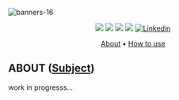 ![banners-16](https://github.com/user-attachments/assets/a6239d12-737f-43e5-98e9-15af27222d8b)

<p align="center">
	<img src="https://img.shields.io/badge/status-wip-success?color=%2312bab9&style=flat-square"/>
	<img src="https://img.shields.io/badge/evaluated-NN%20%2F%20NN%20%2F%20NNNN-success?color=%2312bab9&style=flat-square"/>
	<img src="https://img.shields.io/badge/score-NNN%20%2F%20100-success?color=%2312bab9&style=flat-square"/>
	<img src="https://img.shields.io/github/last-commit/diocode/42-Inception?color=%2312bab9&style=flat-square"/>
	<a href='https://www.linkedin.com/in/diogo-gsilva' target="_blank"><img alt='Linkedin' src='https://img.shields.io/badge/LinkedIn-100000?style=flat-square&logo=Linkedin&logoColor=white&labelColor=0A66C2&color=0A66C2'/></a>
</p>

<p align="center">
	<a href="#about">About</a> •
	<a href="#how-to-use">How to use</a>
</p>

## ABOUT ([Subject](/.github/en.subject.pdf))

work in progresss...
